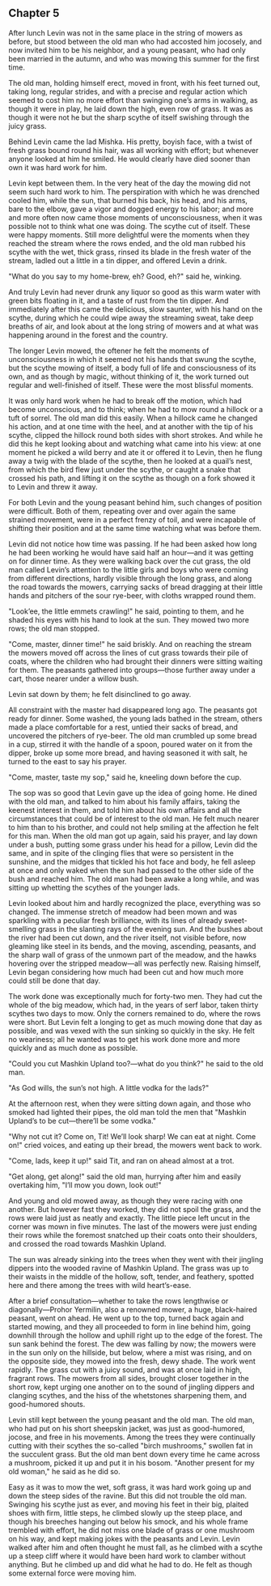 ## Chapter 5


After lunch Levin was not in the same place in the string of mowers as
before, but stood between the old man who had accosted him jocosely, and
now invited him to be his neighbor, and a young peasant, who had only
been married in the autumn, and who was mowing this summer for the first
time.

The old man, holding himself erect, moved in front, with his feet turned
out, taking long, regular strides, and with a precise and regular action
which seemed to cost him no more effort than swinging one’s arms in
walking, as though it were in play, he laid down the high, even row of
grass. It was as though it were not he but the sharp scythe of itself
swishing through the juicy grass.

Behind Levin came the lad Mishka. His pretty, boyish face, with a twist
of fresh grass bound round his hair, was all working with effort; but
whenever anyone looked at him he smiled. He would clearly have died
sooner than own it was hard work for him.

Levin kept between them. In the very heat of the day the mowing did not
seem such hard work to him. The perspiration with which he was drenched
cooled him, while the sun, that burned his back, his head, and his arms,
bare to the elbow, gave a vigor and dogged energy to his labor; and more
and more often now came those moments of unconsciousness, when it was
possible not to think what one was doing. The scythe cut of itself.
These were happy moments. Still more delightful were the moments when
they reached the stream where the rows ended, and the old man rubbed his
scythe with the wet, thick grass, rinsed its blade in the fresh water of
the stream, ladled out a little in a tin dipper, and offered Levin a
drink.

"What do you say to my home-brew, eh? Good, eh?" said he, winking.

And truly Levin had never drunk any liquor so good as this warm water
with green bits floating in it, and a taste of rust from the tin dipper.
And immediately after this came the delicious, slow saunter, with his
hand on the scythe, during which he could wipe away the streaming sweat,
take deep breaths of air, and look about at the long string of mowers
and at what was happening around in the forest and the country.

The longer Levin mowed, the oftener he felt the moments of
unconsciousness in which it seemed not his hands that swung the scythe,
but the scythe mowing of itself, a body full of life and consciousness
of its own, and as though by magic, without thinking of it, the work
turned out regular and well-finished of itself. These were the most
blissful moments.

It was only hard work when he had to break off the motion, which had
become unconscious, and to think; when he had to mow round a hillock or
a tuft of sorrel. The old man did this easily. When a hillock came he
changed his action, and at one time with the heel, and at another with
the tip of his scythe, clipped the hillock round both sides with short
strokes. And while he did this he kept looking about and watching what
came into his view: at one moment he picked a wild berry and ate it or
offered it to Levin, then he flung away a twig with the blade of the
scythe, then he looked at a quail’s nest, from which the bird flew just
under the scythe, or caught a snake that crossed his path, and lifting
it on the scythe as though on a fork showed it to Levin and threw it
away.

For both Levin and the young peasant behind him, such changes of
position were difficult. Both of them, repeating over and over again the
same strained movement, were in a perfect frenzy of toil, and were
incapable of shifting their position and at the same time watching what
was before them.

Levin did not notice how time was passing. If he had been asked how long
he had been working he would have said half an hour—and it was getting
on for dinner time. As they were walking back over the cut grass, the
old man called Levin’s attention to the little girls and boys who were
coming from different directions, hardly visible through the long grass,
and along the road towards the mowers, carrying sacks of bread dragging
at their little hands and pitchers of the sour rye-beer, with cloths
wrapped round them.

"Look’ee, the little emmets crawling!" he said, pointing to them, and he
shaded his eyes with his hand to look at the sun. They mowed two more
rows; the old man stopped.

"Come, master, dinner time!" he said briskly. And on reaching the stream
the mowers moved off across the lines of cut grass towards their pile of
coats, where the children who had brought their dinners were sitting
waiting for them. The peasants gathered into groups—those further away
under a cart, those nearer under a willow bush.

Levin sat down by them; he felt disinclined to go away.

All constraint with the master had disappeared long ago. The peasants
got ready for dinner. Some washed, the young lads bathed in the stream,
others made a place comfortable for a rest, untied their sacks of bread,
and uncovered the pitchers of rye-beer. The old man crumbled up some
bread in a cup, stirred it with the handle of a spoon, poured water on
it from the dipper, broke up some more bread, and having seasoned it
with salt, he turned to the east to say his prayer.

"Come, master, taste my sop," said he, kneeling down before the cup.

The sop was so good that Levin gave up the idea of going home. He dined
with the old man, and talked to him about his family affairs, taking the
keenest interest in them, and told him about his own affairs and all the
circumstances that could be of interest to the old man. He felt much
nearer to him than to his brother, and could not help smiling at the
affection he felt for this man. When the old man got up again, said his
prayer, and lay down under a bush, putting some grass under his head for
a pillow, Levin did the same, and in spite of the clinging flies that
were so persistent in the sunshine, and the midges that tickled his hot
face and body, he fell asleep at once and only waked when the sun had
passed to the other side of the bush and reached him. The old man had
been awake a long while, and was sitting up whetting the scythes of the
younger lads.

Levin looked about him and hardly recognized the place, everything was
so changed. The immense stretch of meadow had been mown and was
sparkling with a peculiar fresh brilliance, with its lines of already
sweet-smelling grass in the slanting rays of the evening sun. And the
bushes about the river had been cut down, and the river itself, not
visible before, now gleaming like steel in its bends, and the moving,
ascending, peasants, and the sharp wall of grass of the unmown part of
the meadow, and the hawks hovering over the stripped meadow—all was
perfectly new. Raising himself, Levin began considering how much had
been cut and how much more could still be done that day.

The work done was exceptionally much for forty-two men. They had cut the
whole of the big meadow, which had, in the years of serf labor, taken
thirty scythes two days to mow. Only the corners remained to do, where
the rows were short. But Levin felt a longing to get as much mowing done
that day as possible, and was vexed with the sun sinking so quickly in
the sky. He felt no weariness; all he wanted was to get his work done
more and more quickly and as much done as possible.

"Could you cut Mashkin Upland too?—what do you think?" he said to the
old man.

"As God wills, the sun’s not high. A little vodka for the lads?"

At the afternoon rest, when they were sitting down again, and those who
smoked had lighted their pipes, the old man told the men that "Mashkin
Upland’s to be cut—there’ll be some vodka."

"Why not cut it? Come on, Tit! We’ll look sharp! We can eat at night.
Come on!" cried voices, and eating up their bread, the mowers went back
to work.

"Come, lads, keep it up!" said Tit, and ran on ahead almost at a trot.

"Get along, get along!" said the old man, hurrying after him and easily
overtaking him, "I’ll mow you down, look out!"

And young and old mowed away, as though they were racing with one
another. But however fast they worked, they did not spoil the grass, and
the rows were laid just as neatly and exactly. The little piece left
uncut in the corner was mown in five minutes. The last of the mowers
were just ending their rows while the foremost snatched up their coats
onto their shoulders, and crossed the road towards Mashkin Upland.

The sun was already sinking into the trees when they went with their
jingling dippers into the wooded ravine of Mashkin Upland. The grass was
up to their waists in the middle of the hollow, soft, tender, and
feathery, spotted here and there among the trees with wild heart’s-ease.

After a brief consultation—whether to take the rows lengthwise or
diagonally—Prohor Yermilin, also a renowned mower, a huge, black-haired
peasant, went on ahead. He went up to the top, turned back again and
started mowing, and they all proceeded to form in line behind him, going
downhill through the hollow and uphill right up to the edge of the
forest. The sun sank behind the forest. The dew was falling by now; the
mowers were in the sun only on the hillside, but below, where a mist was
rising, and on the opposite side, they mowed into the fresh, dewy shade.
The work went rapidly. The grass cut with a juicy sound, and was at once
laid in high, fragrant rows. The mowers from all sides, brought closer
together in the short row, kept urging one another on to the sound of
jingling dippers and clanging scythes, and the hiss of the whetstones
sharpening them, and good-humored shouts.

Levin still kept between the young peasant and the old man. The old man,
who had put on his short sheepskin jacket, was just as good-humored,
jocose, and free in his movements. Among the trees they were continually
cutting with their scythes the so-called "birch mushrooms," swollen fat
in the succulent grass. But the old man bent down every time he came
across a mushroom, picked it up and put it in his bosom. "Another
present for my old woman," he said as he did so.

Easy as it was to mow the wet, soft grass, it was hard work going up and
down the steep sides of the ravine. But this did not trouble the old
man. Swinging his scythe just as ever, and moving his feet in their big,
plaited shoes with firm, little steps, he climbed slowly up the steep
place, and though his breeches hanging out below his smock, and his
whole frame trembled with effort, he did not miss one blade of grass or
one mushroom on his way, and kept making jokes with the peasants and
Levin. Levin walked after him and often thought he must fall, as he
climbed with a scythe up a steep cliff where it would have been hard
work to clamber without anything. But he climbed up and did what he had
to do. He felt as though some external force were moving him.



